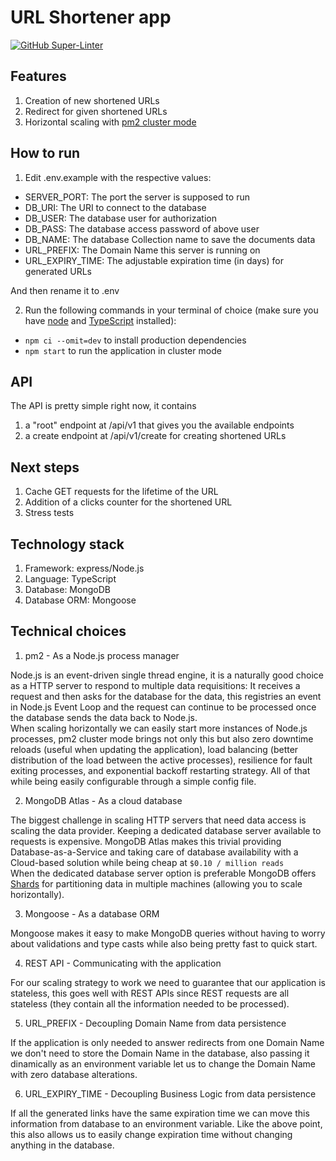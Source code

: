 # URL Shortener app

[![GitHub Super-Linter](https://github.com/RafaelMedeirosGomes/url-shortener/workflows/Lint%20Code%20Base/badge.svg)](https://github.com/marketplace/actions/super-linter)

## Features

1. Creation of new shortened URLs
2. Redirect for given shortened URLs
3. Horizontal scaling with [pm2 cluster mode](https://pm2.keymetrics.io/docs/usage/cluster-mode/)

## How to run

1. Edit .env.example with the respective values:

- SERVER_PORT: The port the server is supposed to run
- DB_URI: The URI to connect to the database
- DB_USER: The database user for authorization
- DB_PASS: The database access password of above user
- DB_NAME: The database Collection name to save the documents data
- URL_PREFIX: The Domain Name this server is running on
- URL_EXPIRY_TIME: The adjustable expiration time (in days) for generated URLs

And then rename it to .env

2. Run the following commands in your terminal of choice (make sure you have [node](https://nodejs.org/en/download/) and [TypeScript](https://www.typescriptlang.org/download) installed):

- `npm ci --omit=dev` to install production dependencies
- `npm start` to run the application in cluster mode

## API

The API is pretty simple right now, it contains

1. a "root" endpoint at /api/v1 that gives you the available endpoints
2. a create endpoint at /api/v1/create for creating shortened URLs

## Next steps

1. Cache GET requests for the lifetime of the URL
2. Addition of a clicks counter for the shortened URL
3. Stress tests

## Technology stack

1. Framework: express/Node.js
2. Language: TypeScript
3. Database: MongoDB
4. Database ORM: Mongoose

## Technical choices

1. pm2 - As a Node.js process manager

Node.js is an event-driven single thread engine, it is a naturally good choice
as a HTTP server to respond to multiple data requisitions: It receives a
request and then asks for the database for the data, this registries an event
in Node.js Event Loop and the request can continue to be processed once the
database sends the data back to Node.js. <br>
When scaling horizontally we can easily start more instances of Node.js
processes, pm2 cluster mode brings not only this but also zero downtime reloads
(useful when updating the application), load balancing (better distribution of
the load between the active processes), resilience for fault exiting processes,
and exponential backoff restarting strategy. All of that while being easily
configurable through a simple config file.

2. MongoDB Atlas - As a cloud database

The biggest challenge in scaling HTTP servers that need data access is scaling
the data provider. Keeping a dedicated database server available to requests is
expensive. MongoDB Atlas makes this trivial providing Database-as-a-Service and
taking care of database availability with a Cloud-based solution while being
cheap at `$0.10 / million reads` <br>
When the dedicated database server option is preferable MongoDB offers
[Shards](https://www.mongodb.com/basics/sharding) for partitioning data in
multiple machines (allowing you to scale horizontally).

3. Mongoose - As a database ORM

Mongoose makes it easy to make MongoDB queries without having to worry about
validations and type casts while also being pretty fast to quick start.

4. REST API - Communicating with the application

For our scaling strategy to work we need to guarantee that our application is
stateless, this goes well with REST APIs since REST requests are all stateless
(they contain all the information needed to be processed).

5. URL_PREFIX - Decoupling Domain Name from data persistence

If the application is only needed to answer redirects from one Domain Name we
don't need to store the Domain Name in the database, also passing it dinamically
as an environment variable let us to change the Domain Name with zero database
alterations.

6. URL_EXPIRY_TIME - Decoupling Business Logic from data persistence

If all the generated links have the same expiration time we can move this
information from database to an environment variable. Like the above point,
this also allows us to easily change expiration time without changing anything
in the database.

